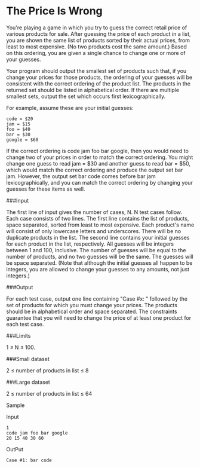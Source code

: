The Price Is Wrong
==================

You're playing a game in which you try to guess the correct retail price of various products for sale. After guessing the price of each product in a list, you are shown the same list of products sorted by their actual prices, from least to most expensive. (No two products cost the same amount.) Based on this ordering, you are given a single chance to change one or more of your guesses.

Your program should output the smallest set of products such that, if you change your prices for those products, the ordering of your guesses will be consistent with the correct ordering of the product list. The products in the returned set should be listed in alphabetical order. If there are multiple smallest sets, output the set which occurs first lexicographically.

For example, assume these are your initial guesses:

    code = $20
    jam = $15
    foo = $40
    bar = $30
    google = $60

If the correct ordering is code jam foo bar google, then you would need to change two of your prices in order to match the correct ordering. You might change one guess to read jam = $30 and another guess to read bar = $50, which would match the correct ordering and produce the output set bar jam. However, the output set bar code comes before bar jam lexicographically, and you can match the correct ordering by changing your guesses for these items as well.

###Input

The first line of input gives the number of cases, N. N test cases follow. Each case consists of two lines. The first line contains the list of products, space separated, sorted from least to most expensive. Each product's name will consist of only lowercase letters and underscores. There will be no duplicate products in the list. The second line contains your initial guesses for each product in the list, respectively. All guesses will be integers between 1 and 100, inclusive. The number of guesses will be equal to the number of products, and no two guesses will be the same. The guesses will be space separated. (Note that although the initial guesses all happen to be integers, you are allowed to change your guesses to any amounts, not just integers.)

###Output

For each test case, output one line containing "Case #x: " followed by the set of products for which you must change your prices. The products should be in alphabetical order and space separated. The constraints guarantee that you will need to change the price of at least one product for each test case.

###Limits

1 ≤ N ≤ 100.

###Small dataset

2 ≤ number of products in list ≤ 8

###Large dataset

2 ≤ number of products in list ≤ 64

Sample

Input

	1
	code jam foo bar google
	20 15 40 30 60

OutPut

	Case #1: bar code